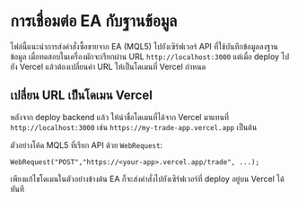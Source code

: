 # การเชื่อมต่อ EA กับฐานข้อมูล

ไฟล์นี้แนะนำการส่งคำสั่งซื้อขายจาก EA (MQL5) ไปยังเซิร์ฟเวอร์ API
ที่ใช้บันทึกข้อมูลลงฐานข้อมูล เมื่อทดสอบในเครื่องมักจะเรียกผ่าน URL
`http://localhost:3000` แต่เมื่อ deploy ไปยัง Vercel แล้วต้องเปลี่ยนค่า URL
ให้เป็นโดเมนที่ Vercel กำหนด

## เปลี่ยน URL เป็นโดเมน Vercel

หลังจาก deploy backend แล้ว ให้นำชื่อโดเมนที่ได้จาก Vercel มาแทนที่
`http://localhost:3000` เช่น `https://my-trade-app.vercel.app` เป็นต้น

ตัวอย่างโค้ด MQL5 ที่เรียก API ด้วย `WebRequest`:

```mql5
WebRequest("POST","https://<your-app>.vercel.app/trade", ...);
```

เพียงแก้ไขโดเมนในตัวอย่างข้างต้น EA ก็จะส่งคำสั่งไปยังเซิร์ฟเวอร์ที่ deploy
อยู่บน Vercel ได้ทันที
